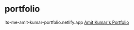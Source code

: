 # portfolio
its-me-amit-kumar-portfolio.netlify.app
[Amit Kumar's Portfolio](https://its-me-amit-kumar-portfolio.netlify.app)
